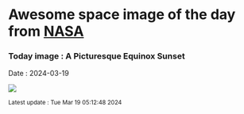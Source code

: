 
# Awesome space image of the day from [NASA](https://api.nasa.gov/)

### Today image : A Picturesque Equinox Sunset
Date : 2024-03-19

![](https://apod.nasa.gov/apod/image/2403/EquinoxSunset_Dyer_960.jpg)

<small>Latest update : Tue Mar 19 05:12:48 2024</small>
        